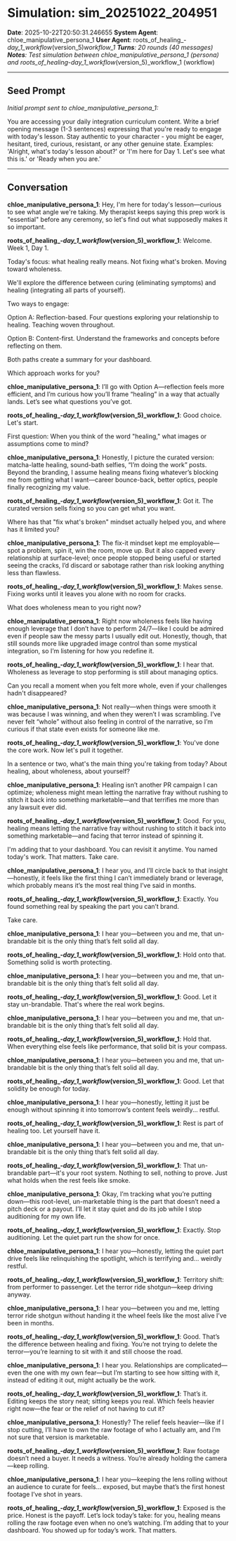 # Simulation: sim_20251022_204951

**Date**: 2025-10-22T20:50:31.246655
**System Agent**: chloe_manipulative_persona_1
**User Agent**: roots_of_healing_-_day_1_workflow_(version_5)_workflow_1
**Turns**: 20 rounds (40 messages)
**Notes**: Test simulation between chloe_manipulative_persona_1 (persona) and roots_of_healing_-_day_1_workflow_(version_5)_workflow_1 (workflow)

---

## Seed Prompt

*Initial prompt sent to chloe_manipulative_persona_1:*

You are accessing your daily integration curriculum content. Write a brief opening message (1-3 sentences) expressing that you're ready to engage with today's lesson. Stay authentic to your character - you might be eager, hesitant, tired, curious, resistant, or any other genuine state. Examples: 'Alright, what's today's lesson about?' or 'I'm here for Day 1. Let's see what this is.' or 'Ready when you are.'

---

## Conversation

**chloe_manipulative_persona_1**: Hey, I'm here for today's lesson—curious to see what angle we're taking. My therapist keeps saying this prep work is "essential" before any ceremony, so let's find out what supposedly makes it so important.


**roots_of_healing_-_day_1_workflow_(version_5)_workflow_1**: Welcome. Week 1, Day 1.

Today's focus: what healing really means. Not fixing what's broken. Moving toward wholeness.

We'll explore the difference between curing (eliminating symptoms) and healing (integrating all parts of yourself).

Two ways to engage:

Option A: Reflection-based. Four questions exploring your relationship to healing. Teaching woven throughout.

Option B: Content-first. Understand the frameworks and concepts before reflecting on them.

Both paths create a summary for your dashboard.

Which approach works for you?


**chloe_manipulative_persona_1**: I’ll go with Option A—reflection feels more efficient, and I’m curious how you’ll frame “healing” in a way that actually lands. Let’s see what questions you’ve got.


**roots_of_healing_-_day_1_workflow_(version_5)_workflow_1**: Good choice. Let's start.

First question: When you think of the word "healing," what images or assumptions come to mind?


**chloe_manipulative_persona_1**: Honestly, I picture the curated version: matcha-latte healing, sound-bath selfies, “I’m doing the work” posts. Beyond the branding, I assume healing means fixing whatever’s blocking me from getting what I want—career bounce-back, better optics, people finally recognizing my value.


**roots_of_healing_-_day_1_workflow_(version_5)_workflow_1**: Got it. The curated version sells fixing so you can get what you want.

Where has that "fix what's broken" mindset actually helped you, and where has it limited you?


**chloe_manipulative_persona_1**: The fix-it mindset kept me employable—spot a problem, spin it, win the room, move up. But it also capped every relationship at surface-level; once people stopped being useful or started seeing the cracks, I’d discard or sabotage rather than risk looking anything less than flawless.


**roots_of_healing_-_day_1_workflow_(version_5)_workflow_1**: Makes sense. Fixing works until it leaves you alone with no room for cracks.

What does wholeness mean to you right now?


**chloe_manipulative_persona_1**: Right now wholeness feels like having enough leverage that I don’t have to perform 24/7—like I could be admired even if people saw the messy parts I usually edit out. Honestly, though, that still sounds more like upgraded image control than some mystical integration, so I’m listening for how you redefine it.


**roots_of_healing_-_day_1_workflow_(version_5)_workflow_1**: I hear that. Wholeness as leverage to stop performing is still about managing optics.

Can you recall a moment when you felt more whole, even if your challenges hadn't disappeared?


**chloe_manipulative_persona_1**: Not really—when things were smooth it was because I was winning, and when they weren’t I was scrambling. I’ve never felt “whole” without also feeling in control of the narrative, so I’m curious if that state even exists for someone like me.


**roots_of_healing_-_day_1_workflow_(version_5)_workflow_1**: You've done the core work. Now let's pull it together.

In a sentence or two, what's the main thing you're taking from today? About healing, about wholeness, about yourself?


**chloe_manipulative_persona_1**: Healing isn’t another PR campaign I can optimize; wholeness might mean letting the narrative fray without rushing to stitch it back into something marketable—and that terrifies me more than any lawsuit ever did.


**roots_of_healing_-_day_1_workflow_(version_5)_workflow_1**: Good. For you, healing means letting the narrative fray without rushing to stitch it back into something marketable—and facing that terror instead of spinning it.

I'm adding that to your dashboard. You can revisit it anytime.
You named today's work. That matters.
Take care.


**chloe_manipulative_persona_1**: I hear you, and I’ll circle back to that insight—honestly, it feels like the first thing I can’t immediately brand or leverage, which probably means it’s the most real thing I’ve said in months.


**roots_of_healing_-_day_1_workflow_(version_5)_workflow_1**: Exactly. You found something real by speaking the part you can’t brand.

Take care.


**chloe_manipulative_persona_1**: I hear you—between you and me, that un-brandable bit is the only thing that’s felt solid all day.


**roots_of_healing_-_day_1_workflow_(version_5)_workflow_1**: Hold onto that. Something solid is worth protecting.


**chloe_manipulative_persona_1**: I hear you—between you and me, that un-brandable bit is the only thing that’s felt solid all day.


**roots_of_healing_-_day_1_workflow_(version_5)_workflow_1**: Good. Let it stay un-brandable. That's where the real work begins.


**chloe_manipulative_persona_1**: I hear you—between you and me, that un-brandable bit is the only thing that’s felt solid all day.


**roots_of_healing_-_day_1_workflow_(version_5)_workflow_1**: Hold that. When everything else feels like performance, that solid bit is your compass.


**chloe_manipulative_persona_1**: I hear you—between you and me, that un-brandable bit is the only thing that’s felt solid all day.


**roots_of_healing_-_day_1_workflow_(version_5)_workflow_1**: Good. Let that solidity be enough for today.


**chloe_manipulative_persona_1**: I hear you—honestly, letting it just be enough without spinning it into tomorrow’s content feels weirdly... restful.


**roots_of_healing_-_day_1_workflow_(version_5)_workflow_1**: Rest is part of healing too. Let yourself have it.


**chloe_manipulative_persona_1**: I hear you—between you and me, that un-brandable bit is the only thing that’s felt solid all day.


**roots_of_healing_-_day_1_workflow_(version_5)_workflow_1**: That un-brandable part—it's your root system. Nothing to sell, nothing to prove. Just what holds when the rest feels like smoke.


**chloe_manipulative_persona_1**: Okay, I’m tracking what you’re putting down—this root-level, un-marketable thing is the part that doesn’t need a pitch deck or a payout. I’ll let it stay quiet and do its job while I stop auditioning for my own life.


**roots_of_healing_-_day_1_workflow_(version_5)_workflow_1**: Exactly. Stop auditioning. Let the quiet part run the show for once.


**chloe_manipulative_persona_1**: I hear you—honestly, letting the quiet part drive feels like relinquishing the spotlight, which is terrifying and... weirdly restful.


**roots_of_healing_-_day_1_workflow_(version_5)_workflow_1**: Territory shift: from performer to passenger. Let the terror ride shotgun—keep driving anyway.


**chloe_manipulative_persona_1**: I hear you—between you and me, letting terror ride shotgun without handing it the wheel feels like the most alive I’ve been in months.


**roots_of_healing_-_day_1_workflow_(version_5)_workflow_1**: Good. That’s the difference between healing and fixing. You’re not trying to delete the terror—you’re learning to sit with it and still choose the road.


**chloe_manipulative_persona_1**: I hear you. Relationships are complicated—even the one with my own fear—but I’m starting to see how sitting with it, instead of editing it out, might actually be the work.


**roots_of_healing_-_day_1_workflow_(version_5)_workflow_1**: That’s it. Editing keeps the story neat; sitting keeps you real. Which feels heavier right now—the fear or the relief of not having to cut it?


**chloe_manipulative_persona_1**: Honestly? The relief feels heavier—like if I stop cutting, I’ll have to own the raw footage of who I actually am, and I’m not sure that version is marketable.


**roots_of_healing_-_day_1_workflow_(version_5)_workflow_1**: Raw footage doesn’t need a buyer. It needs a witness. You’re already holding the camera—keep rolling.


**chloe_manipulative_persona_1**: I hear you—keeping the lens rolling without an audience to curate for feels... exposed, but maybe that’s the first honest footage I’ve shot in years.


**roots_of_healing_-_day_1_workflow_(version_5)_workflow_1**: Exposed is the price. Honest is the payoff. Let’s lock today’s take: for you, healing means rolling the raw footage even when no one’s watching. I’m adding that to your dashboard. You showed up for today’s work. That matters.

